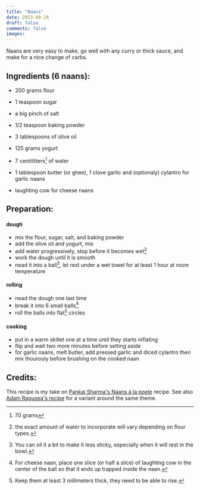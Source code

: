 ```yaml
---
title: "Naans"
date: 2023-09-26
draft: false
comments: false
images:
---
```


Naans are very easy to make, go well with any curry or thick sauce, and make for a nice change of carbs.

## Ingredients (6 naans):

* 200 grams flour
* 1 teaspoon sugar
* a big pinch of salt
* 1/2 teaspoon baking powder
* 3 tablespoons of olive oil
* 125 grams yogurt
* 7 centilitters[^grams] of water

* 1 tablespoon butter (or ghee), 1 clove garlic and (optionaly) cylantro for garlic naans
* laughting cow for cheese naans

[^grams]: 70 grams

## Preparation:

#### dough

* mix the flour, sugar, salt, and baking powder
* add the olive oil and yogurt, mix
* add water progressively, stop before it becomes wet[^time]
* work the dough until it is smooth
* nead it into a ball[^oil], let rest under a wet towel for at least 1 hour at room temperature

[^time]: the exact amount of water to incorporate will vary depending on flour types.

[^oil]: You can oil it a bit to make it less sticky, especially when it will rest in the bowl.

#### rolling

* nead the dough one last time
* break it into 6 small balls[^cheese]
* roll the balls into flat[^thick] circles

[^cheese]: For cheese naan, place one slice (or half a slice) of laughting cow in the center of the ball so that it ends up trapped inside the naan.

[^thick]: Keep them at least 3 millimeters thick, they need to be able to rise.

#### cooking

* put in a warm skillet one at a time until they starts inflating
* flip and wait two more minutes before setting aside
* for garlic naans, melt butter, add pressed garlic and diced cylantro then mix thourouly before brushing on the cooked naan

## Credits:

This recipe is my take on [Pankaj Sharma's Naans à la poele](https://www.pankaj-blog.com/2015/10/recette-indienne-les-nans-a-la-poele/) recipe.
See also [Adam Ragusea's recipe](https://youtu.be/zogvMiPpQrs) for a variant around the same theme.
